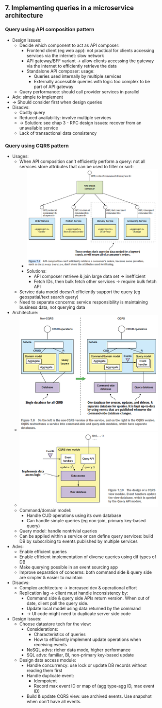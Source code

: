 ## 7. Implementing queries in a microservice architecture
### Query using API composition pattern
- Design issues:
  - Decide which component to act as API composer:
    - Frontend client (eg web app): not practical for clients accessing services via the internet: slow network
    - API gateway/BFF variant -> allow clients accessing the gateway via the internet to efficiently retrieve the data
    - Standalone API composer: usage:
      - Queries used internally by multiple services
      - Externally accessible queries with logic too complex to be part of API gateway
  - Query performance: should call provider services in parallel
- Adv: simple to implement
- -> Should consider first when design queries
- Disadvs:
  - Costly query
  - Reduced availability: involve multiple services
  - -> Solution: see chap 3 - RPC design issues: recover from an unavailable service
  - Lack of transactional data consistency
### Query using CQRS pattern
- Usages:
  - When API composition can't efficiently perform a query:
  not all services store attributes that can be used to filter or sort:
    - <img src="./resources/7.7.png" width="500"/>
    - Solutions:
      - API composer retrieve & join large data set -> inefficient
      - Fetch IDs, then bulk fetch other services -> require bulk fetch API
  - Service data model doesn't efficiently support the query (eg geospatial/text search query)
  - Need to separate concerns: service responsibility is maintaining business data, not querying data
- Architecture:
  - <img src="./resources/7.8.png" width="500"/>
  - <img src="./resources/7.10.png" width="500"/>
  - Command/domain model:
    - Handle CUD operations using its own database
    - Can handle simple queries (eg non-join, primary key-based query)
  - Query model: handle nontrivial queries
  - Can be applied within a service or can define query services:
  build DB by subscribing to events published by multiple services
- Advs:
  - Enable efficient queries
  - Enable efficient implementation of diverse queries using dif types of DB
  - Make querying possible in an event sourcing app
  - Improve separation of concerns: both command side & query side are simpler & easier to maintain
- Disadvs:
  - Complex architecture -> increased dev & operational effort
  - Replication lag -> client must handle inconsistency by:
    - Command side & query side APIs return version. When out of date, client poll the query side.
    - Update local model using data returned by the command
    - -> UI code might need to duplicate server side code
- Design issues:
  - Choose datastore tech for the view:
    - Considerations:
      - Characteristics of queries
      - How to efficiently implement update operations when receiving events
    - NoSQL advs: richer data mode, higher performance
    - SQL advs: familiar, BI, non-primary key-based update
  - Design data access module:
    - Handle concurrency: use lock or update DB records without reading them first
    - Handle duplicate event:
      - Idempotent
      - Record max event ID or map of (agg type-agg ID, max event ID)
    - Build & update CQRS view: use archived events. Use snapshot when don't have all events.